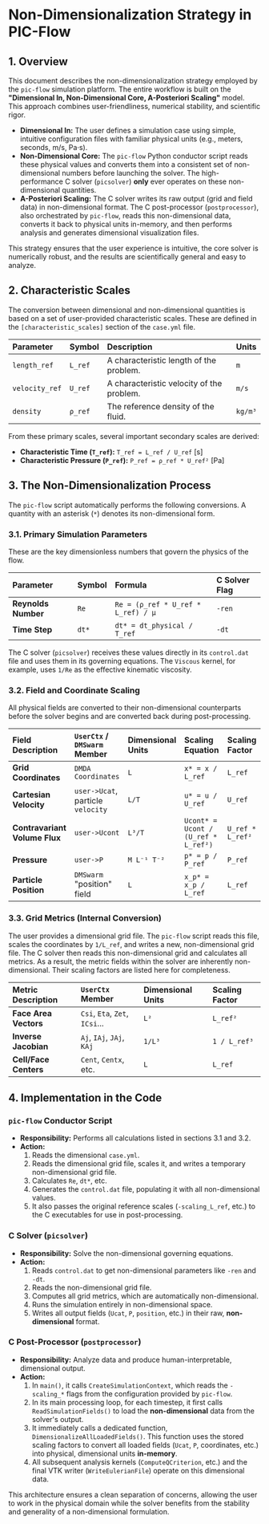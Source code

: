# Non-Dimensionalization Strategy in PIC-Flow

## 1. Overview

This document describes the non-dimensionalization strategy employed by the `pic-flow` simulation platform. The entire workflow is built on the **"Dimensional In, Non-Dimensional Core, A-Posteriori Scaling"** model. This approach combines user-friendliness, numerical stability, and scientific rigor.

-   **Dimensional In:** The user defines a simulation case using simple, intuitive configuration files with familiar physical units (e.g., meters, seconds, m/s, Pa·s).
-   **Non-Dimensional Core:** The `pic-flow` Python conductor script reads these physical values and converts them into a consistent set of non-dimensional numbers before launching the solver. The high-performance C solver (`picsolver`) **only** ever operates on these non-dimensional quantities.
-   **A-Posteriori Scaling:** The C solver writes its raw output (grid and field data) in non-dimensional format. The C post-processor (`postprocessor`), also orchestrated by `pic-flow`, reads this non-dimensional data, converts it back to physical units in-memory, and then performs analysis and generates dimensional visualization files.

This strategy ensures that the user experience is intuitive, the core solver is numerically robust, and the results are scientifically general and easy to analyze.

## 2. Characteristic Scales

The conversion between dimensional and non-dimensional quantities is based on a set of user-provided characteristic scales. These are defined in the `[characteristic_scales]` section of the `case.yml` file.

| Parameter | Symbol | Description | Units |
| :--- | :--- | :--- | :--- |
| `length_ref` | `L_ref` | A characteristic length of the problem. | `m` |
| `velocity_ref` | `U_ref` | A characteristic velocity of the problem. | `m/s`|
| `density` | `ρ_ref` | The reference density of the fluid. | `kg/m³`|

From these primary scales, several important secondary scales are derived:

-   **Characteristic Time (`T_ref`):** `T_ref = L_ref / U_ref` [s]
-   **Characteristic Pressure (`P_ref`):** `P_ref = ρ_ref * U_ref²` [Pa]

## 3. The Non-Dimensionalization Process

The `pic-flow` script automatically performs the following conversions. A quantity with an asterisk (`*`) denotes its non-dimensional form.

### 3.1. Primary Simulation Parameters

These are the key dimensionless numbers that govern the physics of the flow.

| Parameter | Symbol | Formula | C Solver Flag |
| :--- | :--- | :--- | :--- |
| **Reynolds Number** | `Re` | `Re = (ρ_ref * U_ref * L_ref) / μ` | `-ren` |
| **Time Step** | `dt*` | `dt* = dt_physical / T_ref` | `-dt` |

The C solver (`picsolver`) receives these values directly in its `control.dat` file and uses them in its governing equations. The `Viscous` kernel, for example, uses `1/Re` as the effective kinematic viscosity.

### 3.2. Field and Coordinate Scaling

All physical fields are converted to their non-dimensional counterparts before the solver begins and are converted back during post-processing.

| Field Description | `UserCtx` / `DMSwarm` Member | Dimensional Units | Scaling Equation | Scaling Factor |
| :--- | :--- | :--- | :--- | :--- |
| **Grid Coordinates** | `DMDA Coordinates` | `L` | `x* = x / L_ref` | `L_ref` |
| **Cartesian Velocity** | `user->Ucat`, particle `velocity` | `L/T` | `u* = u / U_ref` | `U_ref` |
| **Contravariant Volume Flux** | `user->Ucont` | `L³/T` | `Ucont* = Ucont / (U_ref * L_ref²)` | `U_ref * L_ref²` |
| **Pressure** | `user->P` | `M L⁻¹ T⁻²` | `p* = p / P_ref` | `P_ref` |
| **Particle Position** | `DMSwarm` "position" field | `L` | `x_p* = x_p / L_ref` | `L_ref` |

### 3.3. Grid Metrics (Internal Conversion)

The user provides a dimensional grid file. The `pic-flow` script reads this file, scales the coordinates by `1/L_ref`, and writes a new, non-dimensional grid file. The C solver then reads this non-dimensional grid and calculates all metrics. As a result, the metric fields within the solver are inherently non-dimensional. Their scaling factors are listed here for completeness.

| Metric Description | `UserCtx` Member | Dimensional Units | Scaling Factor |
| :--- | :--- | :--- | :--- |
| **Face Area Vectors**| `Csi`, `Eta`, `Zet`, `ICsi`... | `L²` | `L_ref²` |
| **Inverse Jacobian** | `Aj`, `IAj`, `JAj`, `KAj`| `1/L³` | `1 / L_ref³` |
| **Cell/Face Centers** | `Cent`, `Centx`, etc. | `L` | `L_ref` |

## 4. Implementation in the Code

### `pic-flow` Conductor Script

-   **Responsibility:** Performs all calculations listed in sections 3.1 and 3.2.
-   **Action:**
    1.  Reads the dimensional `case.yml`.
    2.  Reads the dimensional grid file, scales it, and writes a temporary non-dimensional grid file.
    3.  Calculates `Re`, `dt*`, etc.
    4.  Generates the `control.dat` file, populating it with all non-dimensional values.
    5.  It also passes the original reference scales (`-scaling_L_ref`, etc.) to the C executables for use in post-processing.

### C Solver (`picsolver`)

-   **Responsibility:** Solve the non-dimensional governing equations.
-   **Action:**
    1.  Reads `control.dat` to get non-dimensional parameters like `-ren` and `-dt`.
    2.  Reads the non-dimensional grid file.
    3.  Computes all grid metrics, which are automatically non-dimensional.
    4.  Runs the simulation entirely in non-dimensional space.
    5.  Writes all output fields (`Ucat`, `P`, `position`, etc.) in their raw, **non-dimensional** format.

### C Post-Processor (`postprocessor`)

-   **Responsibility:** Analyze data and produce human-interpretable, dimensional output.
-   **Action:**
    1.  In `main()`, it calls `CreateSimulationContext`, which reads the `-scaling_*` flags from the configuration provided by `pic-flow`.
    2.  In its main processing loop, for each timestep, it first calls `ReadSimulationFields()` to load the **non-dimensional** data from the solver's output.
    3.  It immediately calls a dedicated function, `DimensionalizeAllLoadedFields()`. This function uses the stored scaling factors to convert all loaded fields (`Ucat`, `P`, coordinates, etc.) into physical, dimensional units **in-memory**.
    4.  All subsequent analysis kernels (`ComputeQCriterion`, etc.) and the final VTK writer (`WriteEulerianFile`) operate on this dimensional data.

This architecture ensures a clean separation of concerns, allowing the user to work in the physical domain while the solver benefits from the stability and generality of a non-dimensional formulation.